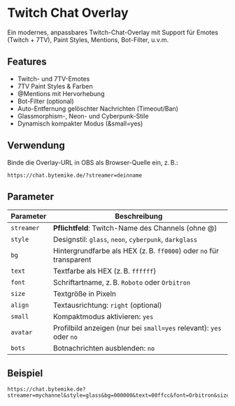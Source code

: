 # Twitch Chat Overlay

Ein modernes, anpassbares Twitch-Chat-Overlay mit Support für Emotes (Twitch + 7TV), Paint Styles, Mentions, Bot-Filter, u.v.m.

## Features

- Twitch- und 7TV-Emotes
- 7TV Paint Styles & Farben
- @Mentions mit Hervorhebung
- Bot-Filter (optional)
- Auto-Entfernung gelöschter Nachrichten (Timeout/Ban)
- Glassmorphism-, Neon- und Cyberpunk-Stile
- Dynamisch kompakter Modus (&small=yes)

## Verwendung

Binde die Overlay-URL in OBS als Browser-Quelle ein, z. B.:

```
https://chat.bytemike.de/?streamer=deinname
```

## Parameter

| Parameter     | Beschreibung                                                                 |
|---------------|-------------------------------------------------------------------------------|
| `streamer`    | **Pflichtfeld**: Twitch-Name des Channels (ohne @)                           |
| `style`       | Designstil: `glass`, `neon`, `cyberpunk`, `darkglass`                        |
| `bg`          | Hintergrundfarbe als HEX (z. B. `ff0000`) oder `no` für transparent          |
| `text`        | Textfarbe als HEX (z. B. `ffffff`)                                           |
| `font`        | Schriftartname, z. B. `Roboto` oder `Orbitron`                               |
| `size`        | Textgröße in Pixeln                                                          |
| `align`       | Textausrichtung: `right` (optional)                                          |
| `small`       | Kompaktmodus aktivieren: `yes`                                               |
| `avatar`      | Profilbild anzeigen (nur bei `small=yes` relevant): `yes` oder `no`          |
| `bots`        | Botnachrichten ausblenden: `no`                                              |

## Beispiel

```
https://chat.bytemike.de?streamer=mychannel&style=glass&bg=000000&text=00ffcc&font=Orbitron&size=22&small=yes&bots=no
```


